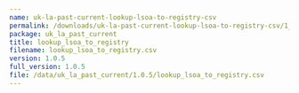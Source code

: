 ```yaml
---
name: uk-la-past-current-lookup-lsoa-to-registry-csv
permalink: /downloads/uk-la-past-current-lookup-lsoa-to-registry-csv/1_0_5
package: uk_la_past_current
title: lookup_lsoa_to_registry
filename: lookup_lsoa_to_registry.csv
version: 1.0.5
full_version: 1.0.5
file: /data/uk_la_past_current/1.0.5/lookup_lsoa_to_registry.csv
---
```

